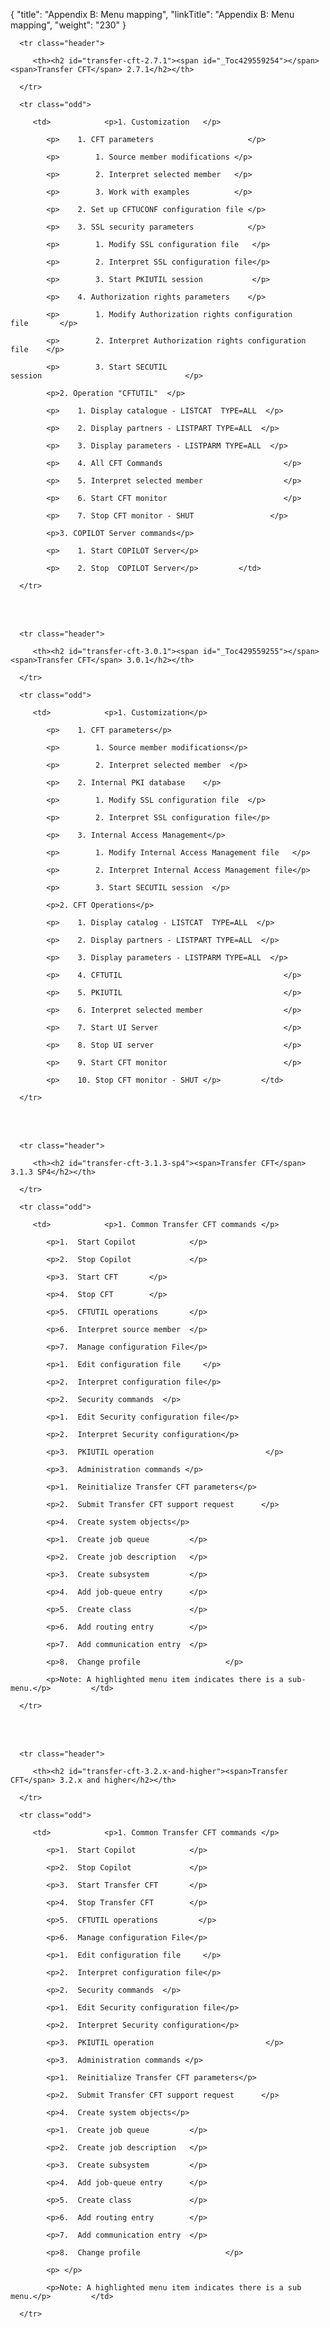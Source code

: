 {
    "title": "Appendix B: Menu mapping",
    "linkTitle": "Appendix B: Menu mapping",
    "weight": "230"
}<table data-cellspacing="0">
   <thead>
      <tr class="header">
         <th><h2 id="transfer-cft-2.7.1"><span id="_Toc429559254"></span><span>Transfer CFT</span> 2.7.1</h2></th>
      </tr>
   </thead>
   <tbody>
      <tr class="odd">
         <td>            <p>1. Customization   </p>
            <p>    1. CFT parameters                     </p>
            <p>        1. Source member modifications </p>
            <p>        2. Interpret selected member   </p>
            <p>        3. Work with examples          </p>
            <p>    2. Set up CFTUCONF configuration file </p>
            <p>    3. SSL security parameters            </p>
            <p>        1. Modify SSL configuration file   </p>
            <p>        2. Interpret SSL configuration file</p>
            <p>        3. Start PKIUTIL session           </p>
            <p>    4. Authorization rights parameters    </p>
            <p>        1. Modify Authorization rights configuration file       </p>
            <p>        2. Interpret Authorization rights configuration file    </p>
            <p>        3. Start SECUTIL session                                </p>
            <p>2. Operation "CFTUTIL"  </p>
            <p>    1. Display catalogue - LISTCAT  TYPE=ALL  </p>
            <p>    2. Display partners - LISTPART TYPE=ALL  </p>
            <p>    3. Display parameters - LISTPARM TYPE=ALL  </p>
            <p>    4. All CFT Commands                           </p>
            <p>    5. Interpret selected member                  </p>
            <p>    6. Start CFT monitor                          </p>
            <p>    7. Stop CFT monitor - SHUT                 </p>
            <p>3. COPILOT Server commands</p>
            <p>    1. Start COPILOT Server</p>
            <p>    2. Stop  COPILOT Server</p>         </td>
      </tr>
   </tbody>
</table>

 

<table data-cellspacing="0">
   <thead>
      <tr class="header">
         <th><h2 id="transfer-cft-3.0.1"><span id="_Toc429559255"></span><span>Transfer CFT</span> 3.0.1</h2></th>
      </tr>
   </thead>
   <tbody>
      <tr class="odd">
         <td>            <p>1. Customization</p>
            <p>    1. CFT parameters</p>
            <p>        1. Source member modifications</p>
            <p>        2. Interpret selected member  </p>
            <p>    2. Internal PKI database    </p>
            <p>        1. Modify SSL configuration file  </p>
            <p>        2. Interpret SSL configuration file</p>
            <p>    3. Internal Access Management</p>
            <p>        1. Modify Internal Access Management file   </p>
            <p>        2. Interpret Internal Access Management file</p>
            <p>        3. Start SECUTIL session  </p>
            <p>2. CFT Operations</p>
            <p>    1. Display catalog - LISTCAT  TYPE=ALL  </p>
            <p>    2. Display partners - LISTPART TYPE=ALL  </p>
            <p>    3. Display parameters - LISTPARM TYPE=ALL  </p>
            <p>    4. CFTUTIL                                    </p>
            <p>    5. PKIUTIL                                    </p>
            <p>    6. Interpret selected member                  </p>
            <p>    7. Start UI Server                            </p>
            <p>    8. Stop UI server                             </p>
            <p>    9. Start CFT monitor                          </p>
            <p>    10. Stop CFT monitor - SHUT </p>         </td>
      </tr>
   </tbody>
</table>

 

<table data-cellspacing="0">
   <thead>
      <tr class="header">
         <th><h2 id="transfer-cft-3.1.3-sp4"><span>Transfer CFT</span> 3.1.3 SP4</h2></th>
      </tr>
   </thead>
   <tbody>
      <tr class="odd">
         <td>            <p>1. Common Transfer CFT commands </p>
            <p>1.  Start Copilot            </p>
            <p>2.  Stop Copilot             </p>
            <p>3.  Start CFT       </p>
            <p>4.  Stop CFT        </p>
            <p>5.  CFTUTIL operations       </p>
            <p>6.  Interpret source member  </p>
            <p>7.  Manage configuration File</p>
            <p>1.  Edit configuration file     </p>
            <p>2.  Interpret configuration file</p>
            <p>2.  Security commands  </p>
            <p>1.  Edit Security configuration file</p>
            <p>2.  Interpret Security configuration</p>
            <p>3.  PKIUTIL operation                         </p>
            <p>3.  Administration commands </p>
            <p>1.  Reinitialize Transfer CFT parameters</p>
            <p>2.  Submit Transfer CFT support request      </p>
            <p>4.  Create system objects</p>
            <p>1.  Create job queue         </p>
            <p>2.  Create job description   </p>
            <p>3.  Create subsystem         </p>
            <p>4.  Add job-queue entry      </p>
            <p>5.  Create class             </p>
            <p>6.  Add routing entry        </p>
            <p>7.  Add communication entry  </p>
            <p>8.  Change profile                   </p>
            <p>Note: A highlighted menu item indicates there is a sub-menu.</p>         </td>
      </tr>
   </tbody>
</table>

 

<table data-cellspacing="0">
   <thead>
      <tr class="header">
         <th><h2 id="transfer-cft-3.2.x-and-higher"><span>Transfer CFT</span> 3.2.x and higher</h2></th>
      </tr>
   </thead>
   <tbody>
      <tr class="odd">
         <td>            <p>1. Common Transfer CFT commands </p>
            <p>1.  Start Copilot            </p>
            <p>2.  Stop Copilot             </p>
            <p>3.  Start Transfer CFT       </p>
            <p>4.  Stop Transfer CFT        </p>
            <p>5.  CFTUTIL operations         </p>
            <p>6.  Manage configuration File</p>
            <p>1.  Edit configuration file     </p>
            <p>2.  Interpret configuration file</p>
            <p>2.  Security commands  </p>
            <p>1.  Edit Security configuration file</p>
            <p>2.  Interpret Security configuration</p>
            <p>3.  PKIUTIL operation                         </p>
            <p>3.  Administration commands </p>
            <p>1.  Reinitialize Transfer CFT parameters</p>
            <p>2.  Submit Transfer CFT support request      </p>
            <p>4.  Create system objects</p>
            <p>1.  Create job queue         </p>
            <p>2.  Create job description   </p>
            <p>3.  Create subsystem         </p>
            <p>4.  Add job-queue entry      </p>
            <p>5.  Create class             </p>
            <p>6.  Add routing entry        </p>
            <p>7.  Add communication entry  </p>
            <p>8.  Change profile                   </p>
            <p> </p>
            <p>Note: A highlighted menu item indicates there is a sub menu.</p>         </td>
      </tr>
   </tbody>
</table>
